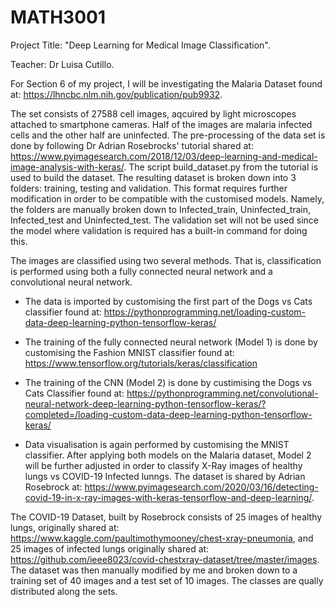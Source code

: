 # MATH3001
Project Title: "Deep Learning for Medical Image Classification".

Teacher: Dr Luisa Cutillo.

For Section 6 of my project, I will be investigating the Malaria Dataset found at: https://lhncbc.nlm.nih.gov/publication/pub9932.

The set consists of 27588 cell images, aqcuired by light microscopes attached to smartphone cameras. Half of the images are malaria infected cells and the other half are uninfected. The pre-processing of the data set is done by following Dr Adrian Rosebrocks' tutorial shared at: https://www.pyimagesearch.com/2018/12/03/deep-learning-and-medical-image-analysis-with-keras/. The script build_dataset.py from the tutorial is used to build the dataset. The resulting dataset is broken down into 3 folders: training, testing and validation. This format requires further modification in order to be compatible with the customised models. Namely, the folders are manually broken down to Infected_train, Uninfected_train, Infected_test and Uninfected_test. The validation set will not be used since the model where validation is required has a built-in command for doing this.

The images are classified using two several methods. That is, classification is performed using both a fully connected neural network and a convolutional neural network. 

* The data is imported by customising the first part of the Dogs vs Cats classifier found at: https://pythonprogramming.net/loading-custom-data-deep-learning-python-tensorflow-keras/

* The training of the fully connected neural network (Model 1) is done by customising the Fashion MNIST classifier found at: https://www.tensorflow.org/tutorials/keras/classification

* The training of the CNN (Model 2) is done by custimising the Dogs vs Cats Classifier found at: https://pythonprogramming.net/convolutional-neural-network-deep-learning-python-tensorflow-keras/?completed=/loading-custom-data-deep-learning-python-tensorflow-keras/

* Data visualisation is again performed by customising the MNIST classifier.
After applying both models on the Malaria dataset, Model 2 will be further adjusted in order to classify X-Ray images of healthy lungs vs COVID-19 Infected lunngs. The dataset is shared by Adrian Rosebrock at: https://www.pyimagesearch.com/2020/03/16/detecting-covid-19-in-x-ray-images-with-keras-tensorflow-and-deep-learning/.

The COVID-19 Dataset, built by Rosebrock consists of 25 images of healthy lungs, originally shared at: https://www.kaggle.com/paultimothymooney/chest-xray-pneumonia, and 25 images of infected lungs originally shared at: https://github.com/ieee8023/covid-chestxray-dataset/tree/master/images. 
The dataset was then manually modified by me and broken down to a training set of 40 images and a test set of 10 images. The classes are qually distributed along the sets.
